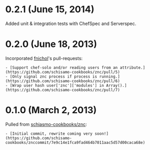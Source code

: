 # 0.2.1 (June 15, 2014)

Added unit & integration tests with ChefSpec and Serverspec.

# 0.2.0 (June 18, 2013)

Incorporated [fnichol](https://github.com/fnichol)'s pull-requests:

    - [Support chef-solo and/or reading users from an attribute.](https://github.com/schisamo-cookbooks/znc/pull/5)
    - [Only signal znc process if process is running.](https://github.com/schisamo-cookbooks/znc/pull/6)
    - [Wrap user hash user['znc']['modules'] in Array().](https://github.com/schisamo-cookbooks/znc/pull/7)

# 0.1.0 (March 2, 2013)

Pulled from [schiasmo-cookbooks/znc](https://github.com/schisamo-cookbooks/znc):

    - [Initial commit, rewrite coming very soon!](https://github.com/schisamo-cookbooks/znccommit/7e9c14e1fca9fad464b7011aac5d57d00caca68e)
